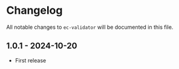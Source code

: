 # Changelog

All notable changes to `ec-validator` will be documented in this file.

## 1.0.1 - 2024-10-20
- First release